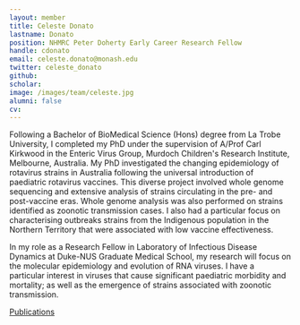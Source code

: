 ```yaml
---
layout: member
title: Celeste Donato
lastname: Donato
position: NHMRC Peter Doherty Early Career Research Fellow
handle: cdonato
email: celeste.donato@monash.edu
twitter: celeste_donato
github:
scholar:
image: /images/team/celeste.jpg
alumni: false
cv:
---
```


Following a Bachelor of BioMedical Science (Hons) degree from La Trobe University, I completed my PhD under the supervision of A/Prof Carl Kirkwood in the Enteric Virus Group, Murdoch Children's Research Institute, Melbourne, Australia. My PhD investigated the changing epidemiology of rotavirus strains in Australia following the universal introduction of paediatric rotavirus vaccines. This diverse project involved whole genome sequencing and extensive analysis of strains circulating in the pre- and post-vaccine eras. Whole genome analysis was also performed on strains identified as zoonotic transmission cases. I also had a particular focus on characterising outbreaks strains from the Indigenous population in the Northern Territory that were associated with low vaccine effectiveness.

In my role as a Research Fellow in Laboratory of Infectious Disease Dynamics at Duke-NUS Graduate Medical School, my research will focus on the molecular epidemiology and evolution of RNA viruses. I have a particular interest in viruses that cause significant paediatric morbidity and mortality; as well as the emergence of strains associated with zoonotic transmission.  

[Publications](http://www.ncbi.nlm.nih.gov/pubmed/?term=Donato+Celeste%5Bau%5D)
